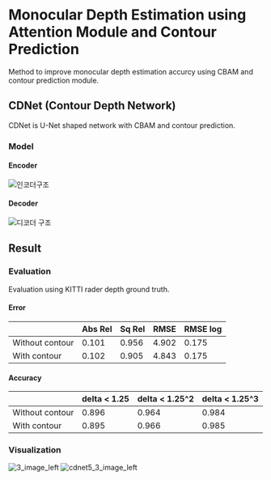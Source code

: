 # Monocular Depth Estimation using Attention Module and Contour Prediction

Method to improve monocular depth estimation accurcy using CBAM and contour prediction module.

## CDNet (Contour Depth Network)
CDNet is U-Net shaped network with CBAM and contour prediction.

### Model
#### Encoder
![인코더구조](https://user-images.githubusercontent.com/48514976/158320497-982e4da1-8763-4251-b583-ce049d7f1e01.JPG)


#### Decoder
![디코더 구조](https://user-images.githubusercontent.com/48514976/158320504-8025332f-d3e5-4a16-9635-0afc7747881a.PNG)


## Result
### Evaluation
  
Evaluation using KITTI rader depth ground truth.
  
#### Error

||Abs Rel|Sq Rel|RMSE|RMSE log|
|-|-|-|-|-|
|Without contour|0.101|0.956|4.902|0.175|
|With contour|0.102|0.905|4.843|0.175|

#### Accuracy
  
||delta < 1.25|delta < 1.25^2|delta < 1.25^3|
|-|-|-|-|
|Without contour|0.896|0.964|0.984|
|With contour|0.895|0.966|0.985|

### Visualization
  
![3_image_left](https://user-images.githubusercontent.com/48514976/158320685-e92b9d4f-adef-45b2-9509-ef67f84c67cf.png)
![cdnet5_3_image_left](https://user-images.githubusercontent.com/48514976/158320692-062532ea-4535-4484-879e-9909329353b0.JPG)

